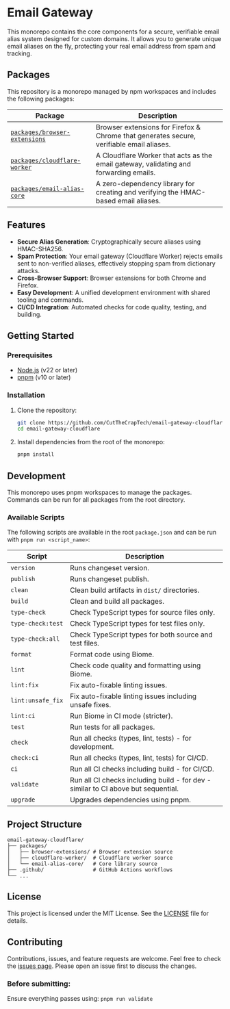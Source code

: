 # Email Gateway

This monorepo contains the core components for a secure, verifiable email alias system designed for custom domains. It allows you to generate unique email aliases on the fly, protecting your real email address from spam and tracking.

## Packages

This repository is a monorepo managed by npm workspaces and includes the following packages:

| Package                                                        | Description                                                                              |
| -------------------------------------------------------------- | ---------------------------------------------------------------------------------------- |
| [`packages/browser-extensions`](./packages/browser-extensions) | Browser extensions for Firefox & Chrome that generates secure, verifiable email aliases. |
| [`packages/cloudflare-worker`](./packages/cloudflare-worker)   | A Cloudflare Worker that acts as the email gateway, validating and forwarding emails.    |
| [`packages/email-alias-core`](./packages/email-alias-core)     | A zero-dependency library for creating and verifying the HMAC-based email aliases.       |

## Features

- **Secure Alias Generation**: Cryptographically secure aliases using HMAC-SHA256.
- **Spam Protection**: Your email gateway (Cloudflare Worker) rejects emails sent to non-verified aliases, effectively stopping spam from dictionary attacks.
- **Cross-Browser Support**: Browser extensions for both Chrome and Firefox.
- **Easy Development**: A unified development environment with shared tooling and commands.
- **CI/CD Integration**: Automated checks for code quality, testing, and building.

## Getting Started

### Prerequisites

- [Node.js](https://nodejs.org/) (v22 or later)
- [pnpm](https://pnpm.io/) (v10 or later)

### Installation

1.  Clone the repository:

    ```bash
    git clone https://github.com/CutTheCrapTech/email-gateway-cloudflare.git
    cd email-gateway-cloudflare
    ```

2.  Install dependencies from the root of the monorepo:
    ```bash
    pnpm install
    ```

## Development

This monorepo uses pnpm workspaces to manage the packages. Commands can be run for all packages from the root directory.

### Available Scripts

The following scripts are available in the root `package.json` and can be run with `pnpm run <script_name>`:

| Script            | Description                                                                       |
| ----------------- | --------------------------------------------------------------------------------- |
| `version`         | Runs changeset version.                                                           |
| `publish`         | Runs changeset publish.                                                           |
| `clean`           | Clean build artifacts in `dist/` directories.                                     |
| `build`           | Clean and build all packages.                                                     |
| `type-check`      | Check TypeScript types for source files only.                                     |
| `type-check:test` | Check TypeScript types for test files only.                                       |
| `type-check:all`  | Check TypeScript types for both source and test files.                            |
| `format`          | Format code using Biome.                                                          |
| `lint`            | Check code quality and formatting using Biome.                                    |
| `lint:fix`        | Fix auto-fixable linting issues.                                                  |
| `lint:unsafe_fix` | Fix auto-fixable linting issues including unsafe fixes.                           |
| `lint:ci`         | Run Biome in CI mode (stricter).                                                  |
| `test`            | Run tests for all packages.                                                       |
| `check`           | Run all checks (types, lint, tests) - for development.                            |
| `check:ci`        | Run all checks (types, lint, tests) for CI/CD.                                    |
| `ci`              | Run all CI checks including build - for CI/CD.                                    |
| `validate`        | Run all CI checks including build - for dev - similar to CI above but sequential. |
| `upgrade`         | Upgrades dependencies using pnpm.                                                 |

## Project Structure

```
email-gateway-cloudflare/
├── packages/
│   ├── browser-extensions/ # Browser extension source
│   ├── cloudflare-worker/  # Cloudflare worker source
│   └── email-alias-core/   # Core library source
├── .github/                # GitHub Actions workflows
└── ...
```

## License

This project is licensed under the MIT License. See the [LICENSE](./LICENSE) file for details.

## Contributing

Contributions, issues, and feature requests are welcome. Feel free to check the [issues page](https://github.com/CutTheCrapTech/email-gateway-cloudflare/issues). Please open an issue first to discuss the changes.

### Before submitting:

Ensure everything passes using: `pnpm run validate`
